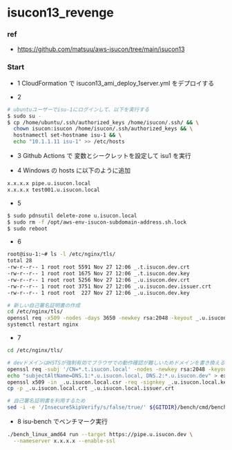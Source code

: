 # isucon13_revenge

### ref

- https://github.com/matsuu/aws-isucon/tree/main/isucon13

### Start

- 1 CloudFormation で isucon13_ami_deploy_1server.yml をデプロイする

- 2

```bash
# ubuntuユーザーでisu-1にログインして、以下を実行する
$ sudo su -
$ cp /home/ubuntu/.ssh/authorized_keys /home/isucon/.ssh/ && \
  chown isucon:isucon /home/isucon/.ssh/authorized_keys && \
  hostnamectl set-hostname isu-1 && \
  echo "10.1.1.11 isu-1" >> /etc/hosts
```

- 3 Github Actions で 変数とシークレットを設定して isu1 を実行

- 4 Windows の hosts に以下のように追加

```bash
x.x.x.x pipe.u.isucon.local
x.x.x.x test001.u.isucon.local
```

- 5

```bash
$ sudo pdnsutil delete-zone u.isucon.local
$ sudo rm -f /opt/aws-env-isucon-subdomain-address.sh.lock
$ sudo reboot
```

- 6

```bash
root@isu-1:~# ls -l /etc/nginx/tls/
total 28
-rw-r--r-- 1 root root 5591 Nov 27 12:06 _.t.isucon.dev.crt
-rw-r--r-- 1 root root 1675 Nov 27 12:06 _.t.isucon.dev.key
-rw-r--r-- 1 root root 5256 Nov 27 12:06 _.u.isucon.dev.crt
-rw-r--r-- 1 root root 3751 Nov 27 12:06 _.u.isucon.dev.issuer.crt
-rw-r--r-- 1 root root  227 Nov 27 12:06 _.u.isucon.dev.key

# 新しい自己署名証明書の作成
cd /etc/nginx/tls/
openssl req -x509 -nodes -days 3650 -newkey rsa:2048 -keyout _.u.isucon.local.key -out _.u.isucon.local.crt -subj "/C=US/O=Let's Encrypt/CN=*.u.isucon.local"
systemctl restart nginx
```

- 7

```bash
cd /etc/nginx/tls/

# devドメインはHSTSが強制有効でブラウザでの動作確認が難しいためドメインを書き換える
openssl req -subj '/CN=*.t.isucon.local' -nodes -newkey rsa:2048 -keyout _.u.isucon.local.key -out _.u.isucon.local.csr
echo "subjectAltName=DNS.1:*.u.isucon.local, DNS.2:*.u.isucon.dev" > extfile.txt
openssl x509 -in _.u.isucon.local.csr -req -signkey _.u.isucon.local.key -sha256 -days 3650 -out _.u.isucon.local.crt -extfile extfile.txt
cp -p _.u.isucon.local.crt _.u.isucon.local.issuer.crt

# 自己署名証明書を利用するため
sed -i -e '/InsecureSkipVerify/s/false/true/' ${GITDIR}/bench/cmd/bench/benchmarker.go ${GITDIR}/bench/cmd/bench/bench.go
```

- 8 isu-bench でベンチマーク実行

```bash
./bench_linux_amd64 run --target https://pipe.u.isucon.dev \
  --nameserver x.x.x.x --enable-ssl
```
